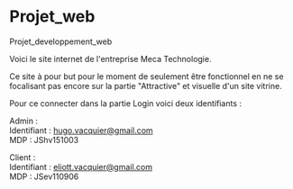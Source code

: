 # Projet_web
Projet_developpement_web

Voici le site internet de l'entreprise Meca Technologie.

Ce site à pour but pour le moment de seulement être fonctionnel en ne se focalisant pas encore sur la partie "Attractive" et visuelle d'un site vitrine.

Pour ce connecter dans la partie Login voici deux identifiants :

Admin :  
Identifiant : hugo.vacquier@gmail.com  
MDP : JShv151003

Client :  
Identifiant : eliott.vacquier@gmail.com  
MDP : JSev110906
